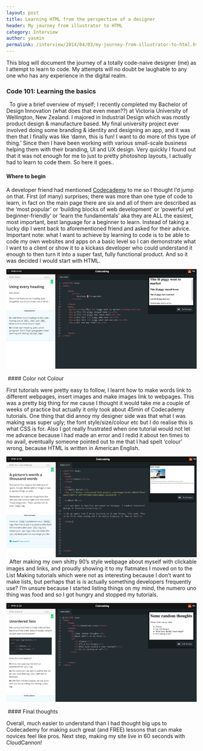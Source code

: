 ```yaml
---
layout: post
title: Learning HTML from the perspective of a designer
header: My journey from illustrator to HTML
category: Interview
author: yasmin
permalink: /interview/2014/04/03/my-journey-from-illustrator-to-html.html
---
```


This blog will document the journey of a totally code-naive designer (me) as I attempt to learn to
code. My attempts will no doubt be laughable to any one who has any experience in the digital
realm. 

### Code 101: Learning the basics
 
To give a brief overview of myself; I recently completed my Bachelor of Design Innovation (what
does that even mean??) at Victoria University of Wellington, New Zealand. I majored in Industrial
Design which was mostly product design & manufacture based. My final university project ever
involved doing some branding & identity and designing an app, and it was then that I finally was like
‘damn, this is fun! I want to do more of this type of thing.’ Since then I have been working with
various small-scale business helping them with their branding, UI and UX design. Very quickly I
found out that it was not enough for me to just to pretty photoshop layouts, I actually had to learn to
code them. So here it goes.. 

#### Where to begin

A developer friend had mentioned [Codecademy](https://www.codecademy.com/) to me so I thought I’d jump on that. First (of
many) surprises; there was more than one type of code to learn, in fact on the main page there are
six and all of them are described as the ‘most popular’ or ‘building blocks of web development’ or
‘powerful yet beginner-friendly’ or ‘learn the fundamentals’ aka they are ALL the easiest, most
important, best language for a beginner to learn. Instead of taking a lucky dip I went back to
aforementioned friend and asked for their advice. Important note: what I want to achieve by
learning to code is to be able to code my own websites and apps on a basic level so I can
demonstrate what I want to a client or show it to a kickass developer who could understand it
enough to then turn it into a super fast, fully functional product. And so it was decided I would start
with HTML. 

![Headings and Paragraphs](/img/blog/yasmin-post-1/first.png)

 #### Color not Colour

First tutorials were pretty easy to follow, I learnt how to make words link to different webpages,
insert images and make images link to webpages. This was a pretty big thing for me cause I
thought it would take me a couple of weeks of practice but actually it only took about 45min of
Codecademy tutorials. One thing that did annoy my designer side was that what I was making was
super ugly; the font style/size/colour etc but I do realise this is what CSS is for. Also I got really
frustrated when one tutorial would not let me advance because I had made an error and I redid it
about ten times to no avail, eventually someone pointed out to me that I had spelt ‘colour’ wrong,
because HTML is written in American English.

![Working with Pictures](/img/blog/yasmin-post-1/second.png)
 
After making my own shitty 90’s style webpage about myself with clickable images and links, and
proudly showing it to my ﬂatmates I moved on to the List Making tutorials which were not as
interesting because I don’t want to make lists, but perhaps that is is actually something developers
frequently use? I’m unsure because I started listing things on my mind, the numero uno thing was
food and so I got hungry and stopped my tutorials. 

![Lists](/img/blog/yasmin-post-1/third.png)

 #### Final thoughts

Overall, much easier to understand than I had thought big ups to Codecademy for making such
great (and FREE) lessons that can make novices feel like pros. Next step, making my site live in
60 seconds with CloudCannon!